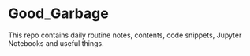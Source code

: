# Good_Garbage
This repo contains daily routine notes, contents, code snippets, Jupyter Notebooks and useful things.
